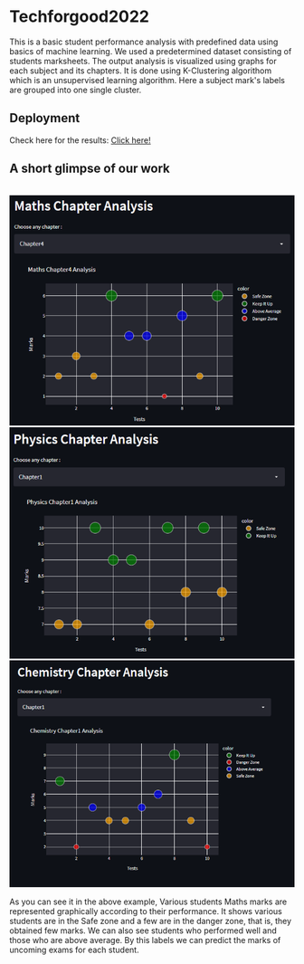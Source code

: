 # Techforgood2022
This is a basic student performance analysis with predefined data using basics of machine learning. We used a predetermined dataset consisting of students marksheets. The output analysis is visualized using graphs for each subject and its chapters. It is done using K-Clustering algorithom which is an unsupervised learning algorithm. Here a subject mark's labels are grouped into one single cluster.

## Deployment
Check here for the results: <a href="https://share.streamlit.io/muditbaid/techforgood2022/main/modplott.py">Click here!</a>

<h2>A short glimpse of our work</h2>
<br>
<img src="imgs/maths.png">
<img src="imgs/physics.png">
<img src="imgs/chemistry.png">

As you can see it in the above example, Various students Maths marks are represented graphically according to their performance. It shows various students are in the Safe zone and a few are in the danger zone, that is, they obtained few marks. We can also see students who performed well and those who are above average. By this labels we can predict the marks of uncoming exams for each student.
